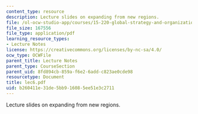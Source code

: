 ```yaml
---
content_type: resource
description: Lecture slides on expanding from new regions.
file: /ol-ocw-studio-app/courses/15-220-global-strategy-and-organization-spring-2008/b260411e31de5bb916085ee51e3c2711_lec6.pdf
file_size: 167556
file_type: application/pdf
learning_resource_types:
- Lecture Notes
license: https://creativecommons.org/licenses/by-nc-sa/4.0/
ocw_type: OCWFile
parent_title: Lecture Notes
parent_type: CourseSection
parent_uid: 8fd894cb-859a-f6e2-6add-c823ae0cde98
resourcetype: Document
title: lec6.pdf
uid: b260411e-31de-5bb9-1608-5ee51e3c2711
---
```

Lecture slides on expanding from new regions.